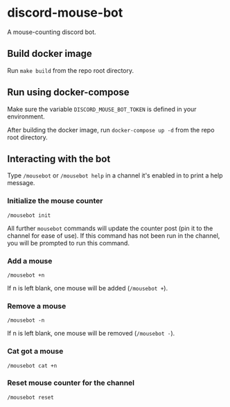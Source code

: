 # discord-mouse-bot

A mouse-counting discord bot.


## Build docker image

Run `make build` from the repo root directory.


## Run using docker-compose

Make sure the variable `DISCORD_MOUSE_BOT_TOKEN` is defined in your environment.

After building the docker image, run `docker-compose up -d` from the repo root directory.


## Interacting with the bot

Type `/mousebot` or `/mousebot help` in a channel it's enabled in to print a help message.

### Initialize the mouse counter

`/mousebot init`

All further `mousebot` commands will update the counter post (pin it to the channel for ease of use). If this command has not been run in the channel, you will be prompted to run this command.


### Add a mouse

`/mousebot +n`

If n is left blank, one mouse will be added (`/mousebot +`).


### Remove a mouse

`/mousebot -n`

If n is left blank, one mouse will be removed (`/mousebot -`).


### Cat got a mouse

`/mousebot cat +n`


### Reset mouse counter for the channel

`/mousebot reset`
